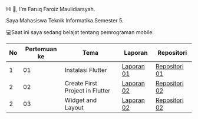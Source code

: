 Hi 👋, I'm Faruq Faroiz Maulidiarsyah. 

Saya Mahasiswa Teknik Informatika Semester 5.

💻Saat ini saya sedang belajat tentang pemrograman mobile:


| No | Pertemuan ke | Tema | Laporan | Repositori |
| ------------ | ------------ | ------------ | ------------ | ------------ |
| 1 | 01  | Instalasi Flutter | [Laporan 01](https://drive.google.com/file/d/1LaxmVbnpPq633Lp8llEf-9dXODwf3fzQ/view?usp=drive_link)  |  [Repositori 01]() |
| 2 | 02 | Create First Project in Flutter | [Laporan 02](https://drive.google.com/file/d/1xdSPlBpOhYZFErrJbUi2KgnC-AAB2vn2/view?usp=drive_link) | [Repositori 02](https://github.com/maulidirarsyah/MobileProgammingModul2) |
| 2 | 03 | Widget and Layout | [Laporan 02](https://drive.google.com/file/d/1RM8vjv3dCYVP0vzLtjXV0W3KMeQVIAAq/view?usp=drive_link) | [Repositori 02](https://github.com/maulidirarsyah/MobileProgammingModul3) |
